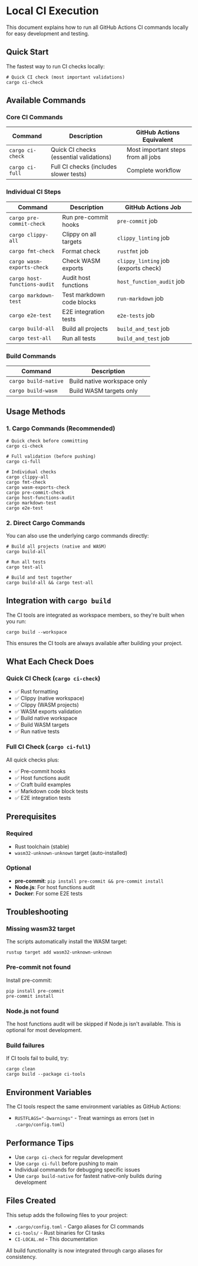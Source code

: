 # Local CI Execution

This document explains how to run all GitHub Actions CI commands locally for easy development and testing.

## Quick Start

The fastest way to run CI checks locally:

```shell
# Quick CI check (most important validations)
cargo ci-check
```

## Available Commands

### Core CI Commands

| Command          | Description                             | GitHub Actions Equivalent          |
|------------------|-----------------------------------------|------------------------------------|
| `cargo ci-check` | Quick CI checks (essential validations) | Most important steps from all jobs |
| `cargo ci-full`  | Full CI checks (includes slower tests)  | Complete workflow                  |

### Individual CI Steps

| Command                      | Description               | GitHub Actions Job                   |
|------------------------------|---------------------------|--------------------------------------|
| `cargo pre-commit-check`     | Run pre-commit hooks      | `pre-commit` job                     |
| `cargo clippy-all`           | Clippy on all targets     | `clippy_linting` job                 |
| `cargo fmt-check`            | Format check              | `rustfmt` job                        |
| `cargo wasm-exports-check`   | Check WASM exports        | `clippy_linting` job (exports check) |
| `cargo host-functions-audit` | Audit host functions      | `host_function_audit` job            |
| `cargo markdown-test`        | Test markdown code blocks | `run-markdown` job                   |
| `cargo e2e-test`             | E2E integration tests     | `e2e-tests` job                      |
| `cargo build-all`            | Build all projects        | `build_and_test` job                 |
| `cargo test-all`             | Run all tests             | `build_and_test` job                 |

### Build Commands

| Command              | Description                 |
|----------------------|-----------------------------|
| `cargo build-native` | Build native workspace only |
| `cargo build-wasm`   | Build WASM targets only     |

## Usage Methods

### 1. Cargo Commands (Recommended)

```shell
# Quick check before committing
cargo ci-check

# Full validation (before pushing)
cargo ci-full

# Individual checks
cargo clippy-all
cargo fmt-check
cargo wasm-exports-check
cargo pre-commit-check
cargo host-functions-audit
cargo markdown-test
cargo e2e-test
```

### 2. Direct Cargo Commands

You can also use the underlying cargo commands directly:

```shell
# Build all projects (native and WASM)
cargo build-all

# Run all tests
cargo test-all

# Build and test together
cargo build-all && cargo test-all
```

## Integration with `cargo build`

The CI tools are integrated as workspace members, so they're built when you run:

```shell
cargo build --workspace
```

This ensures the CI tools are always available after building your project.

## What Each Check Does

### Quick CI Check (`cargo ci-check`)

- ✅ Rust formatting
- ✅ Clippy (native workspace)
- ✅ Clippy (WASM projects)
- ✅ WASM exports validation
- ✅ Build native workspace
- ✅ Build WASM targets
- ✅ Run native tests

### Full CI Check (`cargo ci-full`)

All quick checks plus:

- ✅ Pre-commit hooks
- ✅ Host functions audit
- ✅ Craft build examples
- ✅ Markdown code block tests
- ✅ E2E integration tests

## Prerequisites

### Required

- Rust toolchain (stable)
- `wasm32-unknown-unknown` target (auto-installed)

### Optional

- **pre-commit**: `pip install pre-commit && pre-commit install`
- **Node.js**: For host functions audit
- **Docker**: For some E2E tests

## Troubleshooting

### Missing wasm32 target

The scripts automatically install the WASM target:

```shell
rustup target add wasm32-unknown-unknown
```

### Pre-commit not found

Install pre-commit:

```shell
pip install pre-commit
pre-commit install
```

### Node.js not found

The host functions audit will be skipped if Node.js isn't available. This is optional for most development.

### Build failures

If CI tools fail to build, try:

```shell
cargo clean
cargo build --package ci-tools
```

## Environment Variables

The CI tools respect the same environment variables as GitHub Actions:

- `RUSTFLAGS="-Dwarnings"` - Treat warnings as errors (set in `.cargo/config.toml`)

## Performance Tips

- Use `cargo ci-check` for regular development
- Use `cargo ci-full` before pushing to main
- Individual commands for debugging specific issues
- Use `cargo build-native` for fastest native-only builds during development

## Files Created

This setup adds the following files to your project:

- `.cargo/config.toml` - Cargo aliases for CI commands
- `ci-tools/` - Rust binaries for CI tasks
- `CI-LOCAL.md` - This documentation

All build functionality is now integrated through cargo aliases for consistency.

